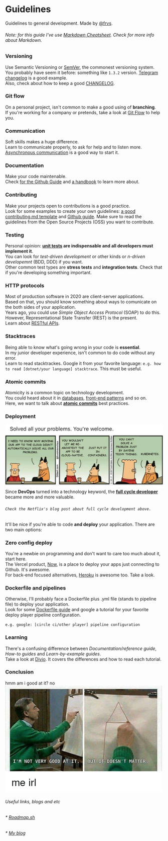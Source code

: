 # Guidelines
Guidelines to general development. Made by [@frvs](https://frvs.now.sh/).

###### Note: for this guide I've use [Markdown Cheatsheet](https://github.com/adam-p/markdown-here/wiki/Markdown-Cheatsheet). Check for more info about Markdown.

### Versioning 
Use Semantic Versioning or [SemVer](https://semver.org/), the commonest versioning system.   
You probably have seem it before: something like `1.3.2` version. [Telegram changelog](https://desktop.telegram.org/changelog) is a good example.  
Also, check about how to keep a good [CHANGELOG](https://keepachangelog.com/en/1.1.0/).

### Git flow
On a personal project, isn't common to make a good using of **branching**.  
If you're working for a company or pretends, take a look at [Git Flow](https://danielkummer.github.io/git-flow-cheatsheet/index.html) to help you. 

### Communication
Soft skills makes a huge difference.  
Learn to communicate properly, to ask for help and to listen more.  
[Asynchronous communication](https://doist.com/blog/asynchronous-communication/) is a good way to start it.

### Documentation 
Make your code maintenable.  
Check [for the Github Guide](https://guides.github.com/features/wikis/) and [a handbook](https://github.com/jamiebuilds/documentation-handbook) to learn more about.

### Contributing
Make your projects open to contributions is a good practice.  
Look for some examples to create your own guidelines: [a good contributing.md template](https://gist.github.com/PurpleBooth/b24679402957c63ec426) and [Github guide](https://help.github.com/en/github/building-a-strong-community/setting-guidelines-for-repository-contributors).
Make sure to read the guidelines from the Open Source Projects (OSS) you want to contribute.

### Testing
Personal opinion: **[unit tests](http://softwaretestingfundamentals.com/unit-testing/) are indispensable and all developers must implement it**.  
You can look for *test-driven development* or other kinds or *n-driven developemnt* (BDD, DDD) if you want.  
Other common test types are **stress tests** and **integration tests**. Check that if you're developing something important.

### HTTP protocols
Most of production software in 2020 are client-server applications.  
Based on that, you should know something about ways to comunicate on the both sides of your application.  
Years ago, you could use *Simple Object Access Protocol* (SOAP) to do this. However, Representational State Transfer (REST) is the present.  
Learn about [RESTful APIs](https://hackernoon.com/restful-api-designing-guidelines-the-best-practices-60e1d954e7c9). 

### Stacktraces
Being able to know what's going wrong in your code is **essential**.  
In my junior developer experience, isn't common to do code without any error.  
Learn to read stacktrackes. Google it from your favorite language: `e.g. how to read [dotnet/your language] stacktrace`. This must be useful.

### Atomic commits
Atomicity is a common topic on technology development.  
You could heard about it in [databases](https://vladmihalcea.com/a-beginners-guide-to-acid-and-database-transactions/), [front-end patterns](https://bradfrost.com/blog/post/atomic-web-design/) and so on.  
Here, we want to talk about [**atomic commits**](https://www.freshconsulting.com/atomic-commits/) best practices. 

### Deployment
![devopsjoke](https://github.com/frvs/guidelines/blob/master/devopsjoke.jpeg "DevOps  joke")
Since **DevOps** turned into a technology keyword, the [**full cycle developer**](https://netflixtechblog.com/full-cycle-developers-at-netflix-a08c31f83249) became more and more valuable.  
###### `Check the Netflix's blog post about full cycle development above.`
It'll be nice if you're able to code **and deploy** your application. There are two main options:

### Zero config deploy
You're a newbie on programming and don't want to care too much about it, start here.  
The Vercel product, [Now](https://vercel.com/docs), is a place to deploy your apps just connecting to Github. It's awesome.  
For back-end focused alternatives, [Heroku](https://devcenter.heroku.com/start) is awesome too. Take a look.

### Dockerfile and pipelines 

Otherwise, I'll probably face a Dockerfile plus .yml file (stands to pipeline file) to deploy your application.    
Look for some [Dockerfile guide](https://rollout.io/blog/a-beginners-guide-to-the-dockerfile/) and google a tutorial for your favorite deploy player pipeline configuration.
```
e.g. google: [circle ci/other player] pipeline configuration
```
### Learning 
There's a confusing difference between *Documentation/reference guide*, *How-to guides* and *Learn-by-example guides*.  
Take a look at [Divio](https://documentation.divio.com/). It covers the differences and how to read each tutorial.

### Conclusion
hmm am i good at it? no
![conclusion](https://github.com/frvs/guidelines/blob/master/doesntmatter.png "conclusion")

###### Useful links, blogs and etc
###### * [Roadmap.sh](https://roadmap.sh/)
###### * [My blog](https://frvs.now.sh/blog)
